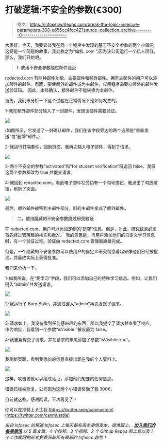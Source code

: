 # 打破逻辑:不安全的参数(€300)

> 原文：<https://infosecwriteups.com/break-the-logic-insecure-parameters-300-e655cc4fcc42?source=collection_archive---------0----------------------->

大家好。今天，我要谈谈我在同一个程序中发现的基于不安全参数的两个小漏洞。这将是一个简短的故事，我会称之为“编校. com ”,因为该公司运行一个私人项目。那么，我们开始吧。

> **I .使用不安全参数绕过邮件验证**

redacted.com 有两种邮件功能，主要邮件和额外邮件。拥有主邮件的用户可以添加额外的邮件。然而，要使额外的邮件成为主邮件，应用程序需要向额外的邮件发送验证码。
因此，未经确认，额外邮件不能转换为主邮件。

首先，我们来分析一下这个过程在正常情况下是如何发生的。

1-我在额外邮件部分输入了一封邮件，发现该邮件需要验证。

![](img/824405d8dbe42c5fe9525ba601431709.png)

(如图所示，它发送了一封确认邮件，我们在该字段旁边的两个选项是“重新发送”或“删除”邮件。)

2-我运行打嗝套件，回到页面。我再次输入电子邮件，得到了请求。

![](img/31ae18892cef930300c1d37c0d99ac2d.png)

3-两个不安全的参数“activated”和“for student verification”将返回 false，我将这两个参数都改为 true 并提交请求。

4-我回到 redacted.com，看到电子邮件栏旁边有一个勾号按钮。我点击了勾选按钮，刷新了页面。

![](img/117cb56ff73b1b809e7db7e64bf46f43.png)

最后，额外邮件被移到主邮件部分，旧的主邮件变成了额外邮件。

> **二。使用隐藏的不安全参数绕过研究验证**

在 redacted.com，用户可以添加定制的“研究”信息。但是，为此，研究信息必须首先经过管理层的核实和批准。
我的意思是，当用户添加他们的自定义学习信息时，有一个验证过程。验证由 redacted.com 管理层直接完成。

但是，一个隐藏的不安全参数可以使用户的自定义研究信息看起来像他们已经被批准，并最终实际上获得批准。

我们来分析一下。

1-如我所说，在“我学习”字段，我们可以添加自己的特殊学习信息。例如，让我们键入“admin”并发送请求。

![](img/ab9b11a42d829df33aba571c15a2e081.png)

2-我运行了 Burp Suite，并通过键入“admin”再次发送了请求。

![](img/fa9841b138e4a7a271dd41213dd5bd65.png)

3-请求如上。我没有看到任何感兴趣的东西，所以我提交了请求并查看了响应。作为响应，我看到一个参数“isVisible:”被设置为 false。

4-我重新提交了请求，并在请求的末尾添加了参数“isVisible:true”。

![](img/1ea5892d15bbb6b81a716df87d1222f0.png)

我刷新页面，看到我添加的信息直接出现在我的个人资料上。

![](img/9ce759ee546f50572c5dce41eb51b4c9.png)

这样，攻击者就可以绕过验证，添加他们想要的任何信息。

错误已经被修复，公司因为这两个小错误奖励了我 300€。

目前就这些。感谢阅读。下次再见了！

你可以在推特上关注我:[https://twitter.com/canmustdie](https://twitter.com/canmustdie)

*来自 Infosec 的报道:Infosec 上每天都有很多事情发生，很难跟上。* [***加入我们的每周简讯***](https://weekly.infosecwriteups.com/) *以 5 篇文章、4 个线程、3 个视频、2 个 Github Repos 和工具以及 1 个工作提醒的形式免费获取所有最新的 Infosec 趋势！*